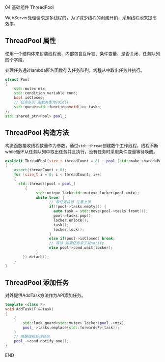 04 基础组件 ThreadPool



WebServer处理请求是多线程的，为了减少线程的创建开销，采用线程池来提高效率。



## ThreadPool 属性

使用一个结构体来封装线程池，内部包含互斥锁、条件变量、是否关闭、任务队列四个字段。

处理任务通过lambda匿名函数存入任务队列，线程从中取出任务并执行。

```c++
struct Pool
{
    std::mutex mtx;
    std::condition_variable cond;
    bool isClosed;
    // 任务队列 函数类型为void()
    std::queue<std::function<void()>> tasks;
};
std::shared_ptr<Pool> pool_;
```



## ThreadPool 构造方法

构造函数接收线程数量作为参数，通过`std::thread`创建数个工作线程，线程不断while循环从任务队列中取出任务并且执行，没有任务时采用条件变量等待唤醒。

```c++
explicit ThreadPool(size_t threadCount = 8) : pool_(std::make_shared<Pool>())
{
    assert(threadCount > 0);
    for (size_t i = 0; i < threadCount; i++)
    {
      std::thread([pool = pool_]
         {
              std::unique_lock<std::mutex> locker(pool->mtx);
              while(true) {
                    // 取任务执行 注意上锁
                    if(!pool->tasks.empty()) {
                      auto task = std::move(pool->tasks.front());
                      pool->tasks.pop();
                      locker.unlock();
                      task();
                      locker.lock();
                    } 
                    else if(pool->isClosed) break;
                    // 等待 如果任务来了就notify
                    else pool->cond.wait(locker);
          	  } 
        }).detach();
    }
}
```



## ThreadPool 添加任务

对外提供AddTask方法作为API添加任务。

```c++
template <class F>
void AddTask(F &&task)
{
	{
		std::lock_guard<std::mutex> locker(pool_->mtx);
		pool_->tasks.emplace(std::forward<F>(task));
	}
	// 唤醒线程处理任务
	pool_->cond.notify_one();
}
```











END
